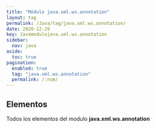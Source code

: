 ```yaml
---
title: "Módulo java.xml.ws.annotation"
layout: tag
permalink: /Java/tag/java.xml.ws.annotation/
date: 2020-12-29
key: Javamodulojava.xml.ws.annotation
sidebar: 
  nav: java
aside: 
  toc: true
pagination: 
  enabled: true
  tag: "java.xml.ws.annotation"
  permalink: /:num/
---
```


<h2>Elementos</h2>
Todos los elementos del modulo <strong>java.xml.ws.annotation</strong>
